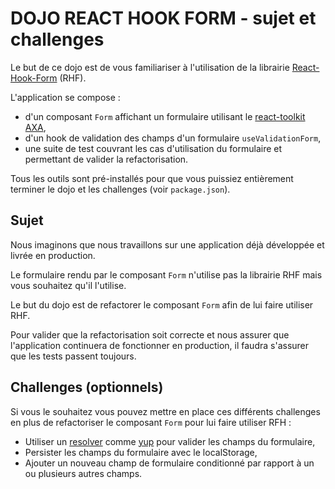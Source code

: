 # DOJO REACT HOOK FORM - sujet et challenges

Le but de ce dojo est de vous familiariser à l'utilisation de la librairie [React-Hook-Form](https://react-hook-form.com) (RHF).

L'application se compose :

- d'un composant `Form` affichant un formulaire utilisant le [react-toolkit AXA](https://github.com/AxaGuilDEv/react-toolkit),
- d'un hook de validation des champs d'un formulaire `useValidationForm`,
- une suite de test couvrant les cas d'utilisation du formulaire et permettant de valider la refactorisation.

Tous les outils sont pré-installés pour que vous puissiez entièrement terminer le dojo et les challenges (voir `package.json`).

## Sujet

Nous imaginons que nous travaillons sur une application déjà développée et livrée en production.

Le formulaire rendu par le composant `Form` n'utilise pas la librairie RHF mais vous souhaitez qu'il l'utilise.

Le but du dojo est de refactorer le composant `Form` afin de lui faire utiliser RHF.

Pour valider que la refactorisation soit correcte et nous assurer que l'application continuera de fonctionner en production, il faudra s'assurer que les tests passent toujours.

## Challenges (optionnels)

Si vous le souhaitez vous pouvez mettre en place ces différents challenges en plus de refactoriser le composant `Form` pour lui faire utiliser RFH :

- Utiliser un [resolver](https://react-hook-form.com/api/useform/#validationResolver) comme [yup](https://www.npmjs.com/package/yup) pour valider les champs du formulaire,
- Persister les champs du formulaire avec le localStorage,
- Ajouter un nouveau champ de formulaire conditionné par rapport à un ou plusieurs autres champs.
